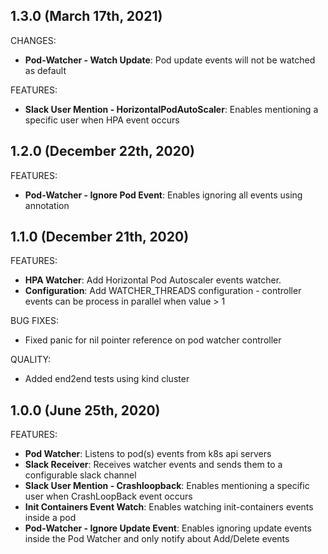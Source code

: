## 1.3.0 (March 17th, 2021)
 
CHANGES:
 * **Pod-Watcher - Watch Update**: Pod update events will not be watched as default

FEATURES:
 * **Slack User Mention - HorizontalPodAutoScaler**: Enables mentioning a specific user when HPA event occurs

 
## 1.2.0 (December 22th, 2020)
 
FEATURES:
 * **Pod-Watcher - Ignore Pod Event**: Enables ignoring all events using annotation

## 1.1.0 (December 21th, 2020)
 
FEATURES:
 * **HPA Watcher**: Add Horizontal Pod Autoscaler events watcher.
 * **Configuration**: Add WATCHER_THREADS configuration - controller events can be process in parallel when value > 1

BUG FIXES:
 * Fixed panic for nil pointer reference on pod watcher controller

QUALITY:
 * Added end2end tests using kind cluster

## 1.0.0 (June 25th, 2020)

FEATURES:

 * **Pod Watcher**: Listens to pod(s) events from k8s api servers  
 * **Slack Receiver**: Receives watcher events and sends them to a configurable slack channel  
 * **Slack User Mention - Crashloopback**: Enables mentioning a specific user when CrashLoopBack event occurs
 * **Init Containers Event Watch**: Enables watching init-containers events inside a pod
 * **Pod-Watcher - Ignore Update Event**: Enables ignoring update events inside the Pod Watcher and only notify about Add/Delete events
